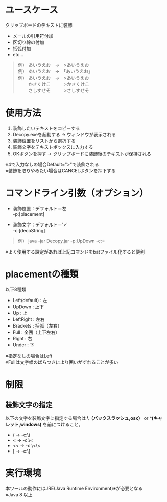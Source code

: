 # ユースケース
クリップボードのテキストに装飾

- メールの引用符付加  
- 区切り線の付加  
- 括弧付加  
- etc...  

> 例） あいうえお　→　>あいうえお  
> 例） あいうえお　→　「あいうえお」  
> 例） あいうえお　→　>あいうえお  
> 　　 かきくけこ　　　>かきくけこ  
> 　　 さしすせそ　　　>さしすせそ  



# 使用方法
1. 装飾したいテキストをコピーする
2. Decopy.exeを起動する -> ウィンドウが表示される
3. 装飾位置をリストから選択する
4. 装飾文字をテキストボックスに入力する
5. OKボタンを押す -> クリップボードに装飾後のテキストが保持される

※4で入力なしの場合Default=">"で装飾される  
※装飾を取りやめたい場合はCANCELボタンを押下する  



# コマンドライン引数（オプション）
- 装飾位置：デフォルト＝左  
    -p:[placement]

- 装飾文字：デフォルト＝'>'  
    -c:[decoString]

> 例）
java -jar Decopy.jar -p:UpDown -c:=

※よく使用する設定があれば上記コマンドをbatファイル化すると便利

# placementの種類
以下8種類

- Left(default) : 左  
- UpDown        : 上下  
- Up            : 上  
- LeftRight     : 左右  
- Brackets      : 括弧（左右）  
- Full          : 全囲（上下左右）
- Right         : 右
- Under         : 下

※指定なしの場合はLeft  
※Fullは文字幅のばらつきにより囲いがずれることが多い


# 制限
## 装飾文字の指定
以下の文字を装飾文字に指定する場合は **\（バックスラッシュ,osx）** or **^(キャレット,windows)** を前につけること。

- ( → -c:\\(  
- < → -c:\\<  
- << → -c:\\<\\<  
- [ → -c:\\[  


# 実行環境
本ツールの動作にはJRE(Java Runtime Environment)※が必要となる  
※Java 8 以上